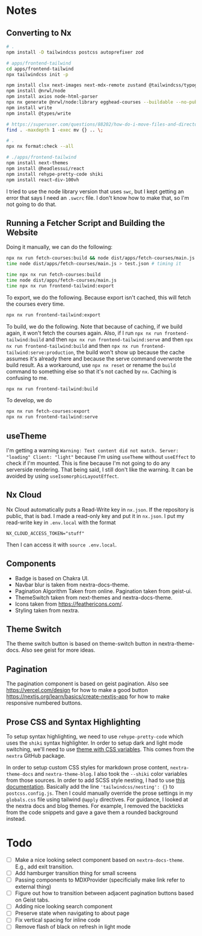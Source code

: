 # Notes

## Converting to Nx

```bash
# .
npm install -D tailwindcss postcss autoprefixer zod

# apps/frontend-tailwind
cd apps/frontend-tailwind
npx tailwindcss init -p

npm install clsx next-images next-mdx-remote zustand @tailwindcss/typography
npm install @nrwl/node
npm install axios node-html-parser
npx nx generate @nrwl/node:library egghead-courses --buildable --no-publishable --strict --testEnvironment=node
npm install write
npm install @types/write

# https://superuser.com/questions/88202/how-do-i-move-files-and-directories-to-the-parent-folder-in-linux
find . -maxdepth 1 -exec mv {} .. \;

# .
npx nx format:check --all

# ./apps/frontend-tailwind
npm install next-themes
npm install @headlessui/react
npm install rehype-pretty-code shiki
npm install react-div-100vh
```

I tried to use the node library version that uses `swc`, but I kept getting an error that says I need an `.swcrc` file.
I don't know how to make that, so I'm not going to do that.

## Running a Fetcher Script and Building the Website

Doing it manually, we can do the following:

```bash
npx nx run fetch-courses:build && node dist/apps/fetch-courses/main.js > test.json
time node dist/apps/fetch-courses/main.js > test.json # timing it

time npx nx run fetch-courses:build
time node dist/apps/fetch-courses/main.js
time npx nx run frontend-tailwind:export
```

To export, we do the following.
Because export isn't cached, this will fetch the courses every time.

```bash
npx nx run frontend-tailwind:export
```

To build, we do the following.
Note that because of caching,
if we build again, it won't fetch the courses again.
Also, if I run `npx nx run frontend-tailwind:build` and then `npx nx run frontend-tailwind:serve` and then `npx nx run frontend-tailwind:build` and then `npx nx run frontend-tailwind:serve:production`,
the build won't show up because the cache assumes it's already there and because the serve command overwrote the build result.
As a workaround, use `npx nx reset` or rename the `build` command to something else so that it's not cached by `nx`.
Caching is confusing to me.

```bash
npx nx run frontend-tailwind:build
```

To develop, we do

```bash
npx nx run fetch-courses:export
npx nx run frontend-tailwind:serve
```

## useTheme

I'm getting a warning `Warning: Text content did not match. Server: "loading" Client: "light"`
because I'm using `useTheme` without `useEffect` to check if I'm mounted.
This is fine because I'm not going to do any serverside rendering.
That being said, I still don't like the warning.
It can be avoided by using `useIsomorphicLayoutEffect`.

## Nx Cloud

Nx Cloud automatically puts a Read-Write key in `nx.json`.
If the repository is public, that is bad.
I made a read-only key and put it in `nx.json`.
I put my read-write key in `.env.local` with the format

```text
NX_CLOUD_ACCESS_TOKEN="stuff"
```

Then I can access it with `source .env.local`.

## Components

- Badge is based on Chakra UI.
- Navbar blur is taken from nextra-docs-theme.
- Pagination Algorithm Taken from online. Pagination taken from geist-ui.
- ThemeSwitch taken from next-themes and nextra-docs-theme.
- Icons taken from https://feathericons.com/.
- Styling taken from nextra.

## Theme Switch

The theme switch button is based on theme-switch button in nextra-theme-docs.
Also see geist for more ideas.

## Pagination

The pagination component is based on geist pagination.
Also see https://vercel.com/design for how to make a good button
https://nextjs.org/learn/basics/create-nextjs-app
for how to make responsive numbered buttons.

## Prose CSS and Syntax Highlighting

To setup syntax highlighting, we need to use `rehype-pretty-code` which uses the `shiki` syntax highlighter.
In order to setup dark and light mode switching, we'll need to use [theme with CSS variables](https://github.com/shikijs/shiki/blob/main/docs/themes.md#theming-with-css-variables).
This comes from the `nextra` GitHub package.

In order to setup custom CSS styles for markdown prose content, `nextra-theme-docs` and `nextra-theme-blog`.
I also took the `--shiki` color variables from those sources.
In order to add SCSS style nesting, I had to use [this documentation](https://tailwindcss.com/docs/using-with-preprocessors#nesting).
Basically add the line `'tailwindcss/nesting': {}` to `postcss.config.js`.
Then I could manually override the prose settings in my `globals.css` file using tailwind `@apply` directives.
For guidance, I looked at the nextra docs and blog themes.
For example, I removed the backticks from the code snippets and gave a gave them a rounded background instead.

# Todo

- [ ] Make a nice looking select component based on `nextra-docs-theme`. E.g., add exit transition.
- [ ] Add hamburger transition thing for small screens
- [ ] Passing components to MDXProvider (specificially make link refer to external thing)
- [ ] Figure out how to transition between adjacent pagination buttons based on Geist tabs.
- [ ] Adding nice looking search component
- [ ] Preserve state when navigating to about page
- [ ] Fix vertical spacing for inline code
- [ ] Remove flash of black on refresh in light mode
